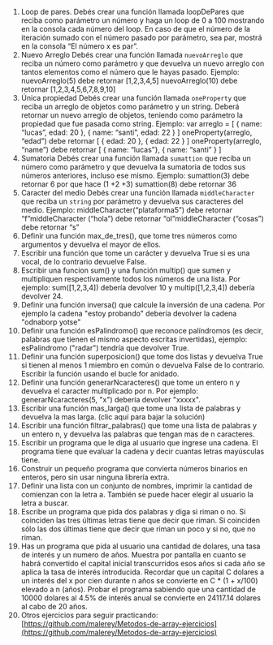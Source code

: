 1. Loop de pares.
   Debés crear una función llamada loopDePares que reciba como parámetro un número y haga un loop de 0 a 100 mostrando en la consola cada número del loop. En caso de que el número de la iteración sumado con el número pasado por parámetro, sea par, mostrá en la consola “El número x es par”.
2. Nuevo Arreglo
   Debés crear una función llamada `nuevoArreglo` que reciba un número como parámetro y que devuelva un nuevo arreglo con tantos elementos como el número que le hayas pasado. Ejemplo: nuevoArreglo(5) debe retornar [1,2,3,4,5] nuevoArreglo(10) debe retornar [1,2,3,4,5,6,7,8,9,10]
3. Única propiedad
   Debés crear una función llamada `oneProperty` que reciba un arreglo de objetos como parámetro y un string. Deberá retornar un nuevo arreglo de objetos, teniendo como parámetro la propiedad que fue pasada como string. Ejemplo: var arreglo = [ { name: “lucas”, edad: 20 }, { name: “santi”, edad: 22 } ] oneProperty(arreglo, “edad”) debe retornar [ { edad: 20 }, { edad: 22 } ] oneProperty(arreglo, “name”) debe retornar [ { name: “lucas”}, { name: “santi” } ]
4. Sumatoria
   Debés crear una función llamada `sumattion` que reciba un número como parámetro y que devuelva la sumatoria de todos sus números anteriores, incluso ese mismo. Ejemplo: sumattion(3) debe retornar 6 por que hace (1 +2 +3) sumattion(8) debe retornar 36
5. Caracter del medio
   Debés crear una función llamada `middleCharacter` que reciba un `string` por parámetro y devuelva sus caracteres del medio. Ejemplo: middleCharacter(“plataforma5”) debe retornar “f”middleCharacter (“hola”) debe retornar “ol”middleCharacter (“cosas”) debe retornar “s”
6. Definir una función max_de_tres(), que tome tres números como argumentos y devuelva el mayor de ellos.
7. Escribir una función que tome un carácter y devuelva True si es una vocal, de lo contrario devuelve False.
8. Escribir una funcion sum() y una función multip() que sumen y multipliquen respectivamente todos los números de una lista. Por ejemplo: sum([1,2,3,4]) debería devolver 10 y multip([1,2,3,4]) debería devolver 24.
9. Definir una función inversa() que calcule la inversión de una cadena. Por ejemplo la cadena "estoy probando" debería devolver la cadena "odnaborp yotse"
10. Definir una función esPalindromo() que reconoce palíndromos (es decir, palabras que tienen el mismo aspecto escritas invertidas), ejemplo: esPalindromo ("radar") tendría que devolver True.
11. Definir una función superposicion() que tome dos listas y devuelva True si tienen al menos 1 miembro en común o devuelva False de lo contrario. Escribir la función usando el bucle for anidado.
12. Definir una función generarNcaracteres() que tome un entero n y devuelva el caracter multiplicado por n. Por ejemplo: generarNcaracteres(5, "x") debería devolver "xxxxx".
13. Escribir una función mas_larga() que tome una lista de palabras y devuelva la mas larga. (clic aquí para bajar la solución)
14. Escribir una función filtrar_palabras() que tome una lista de palabras y un entero n, y devuelva las palabras que tengan mas de n caracteres.
15. Escribir un programa que le diga al usuario que ingrese una cadena. El programa tiene que evaluar la cadena y decir cuantas letras mayúsculas tiene.
16. Construir un pequeño programa que convierta números binarios en enteros, pero sin usar ninguna librería extra.
17. Definir una lista con un conjunto de nombres, imprimir la cantidad de comienzan con la letra a. También se puede hacer elegir al usuario la letra a buscar.
18. Escribe un programa que pida dos palabras y diga si riman o no. Si coinciden las tres últimas letras tiene que decir que riman. Si coinciden sólo las dos últimas tiene que decir que riman un poco y si no, que no riman.
19. Has un programa que pida al usuario una cantidad de dolares, una tasa de interés y un numero de años. Muestra por pantalla en cuanto se habrá convertido el capital inicial transcurridos esos años si cada año se aplica la tasa de interés introducida. Recordar que un capital C dolares a un interés del x por cien durante n años se convierte en C * (1 + x/100) elevado a n (años). Probar el programa sabiendo que una cantidad de 10000 dolares al 4.5% de interés anual se convierte en 24117.14 dolares al cabo de 20 años.
20. Otros ejercicios para seguir practicando: [https://github.com/malerey/Metodos-de-array-ejercicios](https://github.com/malerey/Metodos-de-array-ejercicios)
